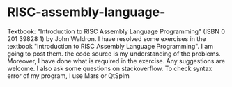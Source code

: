 # RISC-assembly-language-
Textbook: "Introduction to RISC Assembly Language Programming" (ISBN 0 201 39828 1) by John Waldron. 
I have resolved some exercises in the textbook "Introduction to RISC Assembly Language Programming". I am going to post them. the code source is my understanding of the problems. Moreover, I have done what is required in the exercise. Any suggestions are welcome. I also ask some questions on stackoverflow.
To check syntax error of my program, I use Mars or QtSpim 
